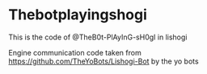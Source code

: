 # Thebotplayingshogi
This is the code of @TheB0t-PlAyInG-sH0gI in lishogi

Engine communication code taken from https://github.com/TheYoBots/Lishogi-Bot by the yo bots
